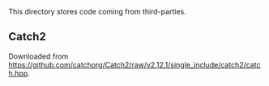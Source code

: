 This directory stores code coming from third-parties.

## Catch2

Downloaded from <https://github.com/catchorg/Catch2/raw/v2.12.1/single_include/catch2/catch.hpp>.
